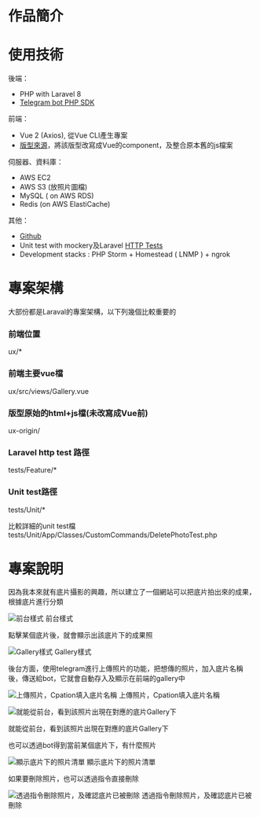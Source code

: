 # 作品簡介

# 使用技術

後端：

- PHP with Laravel 8
- [Telegram bot PHP SDK](https://github.com/php-telegram-bot/core/wiki)

前端：

- Vue 2 (Axios), 從Vue CLI產生專案
- [版型來源](https://www.free-css.com/assets/files/free-css-templates/preview/page239/fluid-gallery/)，將該版型改寫成Vue的component，及整合原本舊的js檔案

伺服器、資料庫：

- AWS EC2
- AWS S3 (放照片圖檔)
- MySQL ( on AWS RDS)
- Redis (on AWS ElastiCache)

其他：

- [Github](https://github.com/i29686112/gallery)
- Unit test with mockery及Laravel [HTTP Tests](https://laravel.com/docs/8.x/http-tests)
- Development stacks : PHP Storm + Homestead ( LNMP ) + ngrok

# 專案架構

大部份都是Laraval的專案架構，以下列幾個比較重要的

### 前端位置

ux/*

### 前端主要vue檔

ux/src/views/Gallery.vue

### 版型原始的html+js檔(未改寫成Vue前)

ux-origin/

### Laravel http test 路徑

tests/Feature/*

### Unit test路徑

tests/Unit/*

比較詳細的unit test檔tests/Unit/App/Classes/CustomCommands/DeletePhotoTest.php

# 專案說明

因為我本來就有底片攝影的興趣，所以建立了一個網站可以把底片拍出來的成果，根據底片進行分類

![前台樣式](../master/docs/frontendStyle.png)
前台樣式

點擊某個底片後，就會顯示出該底片下的成果照

![Gallery樣式](../master/docs/galleryUploaded.png)
Gallery樣式

後台方面，使用telegram進行上傳照片的功能，把想傳的照片，加入底片名稱後，傳送給bot，它就會自動存入及顯示在前端的gallery中

![上傳照片，Cpation填入底片名稱](../master/docs/uploadImage.png)
上傳照片，Cpation填入底片名稱

![就能從前台，看到該照片出現在對應的底片Gallery下](../master/docs/galleryUploaded.png)

就能從前台，看到該照片出現在對應的底片Gallery下

也可以透過bot得到當前某個底片下，有什麼照片

![顯示底片下的照片清單](../master/docs/imageList.png)
顯示底片下的照片清單

如果要刪除照片，也可以透過指令直接刪除

![透過指令刪除照片，及確認底片已被刪除](../master/docs/deleteImage.png)
透過指令刪除照片，及確認底片已被刪除

